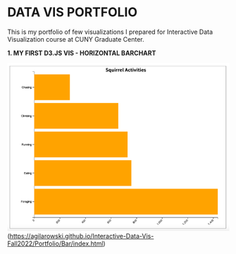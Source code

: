 # DATA VIS PORTFOLIO

This is my portfolio of few visualizations I prepared for Interactive Data Visualization course at CUNY Graduate Center.

**1. MY FIRST D3.JS VIS - HORIZONTAL BARCHART**

![Horizontal Barchart](Bar/Bar_chart.png)(https://agilarowski.github.io/Interactive-Data-Vis-Fall2022/Portfolio/Bar/index.html)